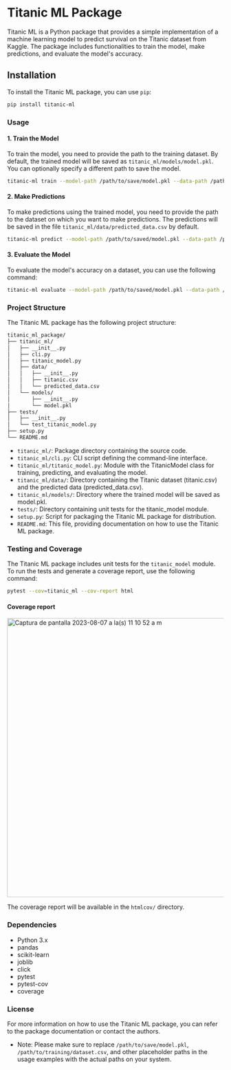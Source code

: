 # Titanic ML Package

Titanic ML is a Python package that provides a simple implementation of a machine learning model to predict survival on the Titanic dataset from Kaggle. The package includes functionalities to train the model, make predictions, and evaluate the model's accuracy.

## Installation

To install the Titanic ML package, you can use `pip`:

```bash
pip install titanic-ml
```

### Usage
#### 1. Train the Model
To train the model, you need to provide the path to the training dataset. By default, the trained model will be saved as `titanic_ml/models/model.pkl`. You can optionally specify a different path to save the model.

```bash
titanic-ml train --model-path /path/to/save/model.pkl --data-path /path/to/training/dataset.csv
```

#### 2. Make Predictions
To make predictions using the trained model, you need to provide the path to the dataset on which you want to make predictions. The predictions will be saved in the file `titanic_ml/data/predicted_data.csv` by default.

```bash
titanic-ml predict --model-path /path/to/saved/model.pkl --data-path /path/to/dataset.csv
```

#### 3. Evaluate the Model
To evaluate the model's accuracy on a dataset, you can use the following command:

```bash
titanic-ml evaluate --model-path /path/to/saved/model.pkl --data-path /path/to/dataset.csv
```

### Project Structure
The Titanic ML package has the following project structure:

```bash
titanic_ml_package/
├── titanic_ml/
│   ├── __init__.py
│   ├── cli.py
│   ├── titanic_model.py
│   ├── data/
│   │   ├── __init__.py
│   │   ├── titanic.csv
│   │   └── predicted_data.csv
│   └── models/
│       ├── __init__.py
│       └── model.pkl
├── tests/
│   ├── __init__.py
│   └── test_titanic_model.py
├── setup.py
└── README.md
```

* `titanic_ml/`: Package directory containing the source code.
* `titanic_ml/cli.py`: CLI script defining the command-line interface.
* `titanic_ml/titanic_model.py`: Module with the TitanicModel class for training, predicting, and evaluating the model.
* `titanic_ml/data/`: Directory containing the Titanic dataset (titanic.csv) and the predicted data (predicted_data.csv).
* `titanic_ml/models/`: Directory where the trained model will be saved as model.pkl.
* `tests/`: Directory containing unit tests for the titanic_model module.
* `setup.py`: Script for packaging the Titanic ML package for distribution.
* `README.md`: This file, providing documentation on how to use the Titanic ML package.


### Testing and Coverage
The Titanic ML package includes unit tests for the `titanic_model` module. To run the tests and generate a coverage report, use the following command:

```bash
pytest --cov=titanic_ml --cov-report html
```
#### Coverage report
<img width="649" alt="Captura de pantalla 2023-08-07 a la(s) 11 10 52 a m" src="https://github.com/yharyarias/titanic_ml/assets/36517495/9261edf1-167f-4d4e-a40a-55fada46b3a2">

The coverage report will be available in the `htmlcov/` directory.

### Dependencies
* Python 3.x
* pandas
* scikit-learn
* joblib
* click
* pytest
* pytest-cov
* coverage

### License

For more information on how to use the Titanic ML package, you can refer to the package documentation or contact the authors.

* Note: Please make sure to replace `/path/to/save/model.pkl`, `/path/to/training/dataset.csv`, and other placeholder paths in the usage examples with the actual paths on your system.
